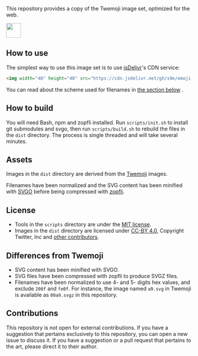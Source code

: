 This repository provides a copy of the Twemoji image set, optimized for the web.

<img width="40" height="40" src="https://cdn.jsdelivr.net/gh/s9e/emoji-assets-twemoji/dist/svgz/1f929.svgz">


## How to use

The simplest way to use this image set is to use [jsDelivr](https://www.jsdelivr.com/)'s CDN service:
```html
<img width="40" height="40" src="https://cdn.jsdelivr.net/gh/s9e/emoji-assets-twemoji/dist/svgz/1f929.svgz">
```
You can read about the scheme used for filenames in [the section below](#differences-from-twemoji) .


## How to build

You will need Bash, npm and zopfli installed. Run `scripts/init.sh` to install git submodules and svgo, then run 
`scripts/build.sh` to rebuild the files in the `dist` directory. The process is single threaded and will take several minutes.


## Assets

Images in the `dist` directory are derived from the [Twemoji](https://github.com/twitter/twemoji) images.

Filenames have been normalized and the SVG content has been minified with [SVGO](https://github.com/svg/svgo/) before being compressed with [zopfli](https://github.com/google/zopfli).


## License

- Tools in the `scripts` directory are under the [MIT license](scripts/LICENSE).
- Images in the `dist` directory are licensed under [CC-BY 4.0](dist/LICENSE-GRAPHICS), Copyright Twitter, Inc and [other contributors](https://github.com/twitter/twemoji/graphs/contributors).


## Differences from Twemoji

- SVG content has been minified with SVGO.
- SVG files have been compressed with zopfli to produce SVGZ files.
- Filenames have been normalized to use 4- and 5- digits hex values, and exclude `200f` and `fe0f`. For instance, the image named `a9.svg` in Twemoji is available as `00a9.svgz` in this repository.


## Contributions

This repository is not open for external contributions. If you have a suggestion that pertains exclusively to this repository, you can open a new issue to discuss it. If you have a suggestion or a pull request that pertains to the art, please direct it to their author.
